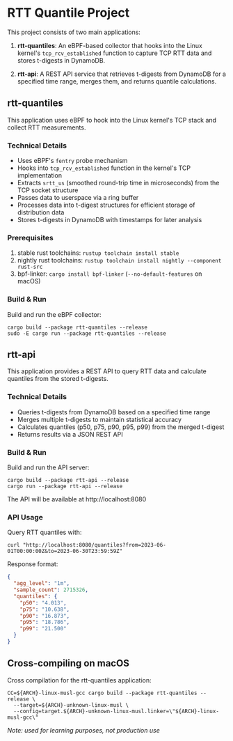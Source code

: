# RTT Quantile Project

This project consists of two main applications:

1. **rtt-quantiles**: An eBPF-based collector that hooks into the Linux kernel's `tcp_rcv_established` function to capture TCP RTT data and stores t-digests in DynamoDB.

2. **rtt-api**: A REST API service that retrieves t-digests from DynamoDB for a specified time range, merges them, and returns quantile calculations.

## rtt-quantiles

This application uses eBPF to hook into the Linux kernel's TCP stack and collect RTT measurements.

### Technical Details

- Uses eBPF's `fentry` probe mechanism
- Hooks into `tcp_rcv_established` function in the kernel's TCP implementation
- Extracts `srtt_us` (smoothed round-trip time in microseconds) from the TCP socket structure
- Passes data to userspace via a ring buffer
- Processes data into t-digest structures for efficient storage of distribution data
- Stores t-digests in DynamoDB with timestamps for later analysis

### Prerequisites

1. stable rust toolchains: `rustup toolchain install stable`
2. nightly rust toolchains: `rustup toolchain install nightly --component rust-src`
3. bpf-linker: `cargo install bpf-linker` (`--no-default-features` on macOS)

### Build & Run

Build and run the eBPF collector:

```shell
cargo build --package rtt-quantiles --release
sudo -E cargo run --package rtt-quantiles --release
```

## rtt-api

This application provides a REST API to query RTT data and calculate quantiles from the stored t-digests.

### Technical Details

- Queries t-digests from DynamoDB based on a specified time range
- Merges multiple t-digests to maintain statistical accuracy
- Calculates quantiles (p50, p75, p90, p95, p99) from the merged t-digest
- Returns results via a JSON REST API

### Build & Run

Build and run the API server:

```shell
cargo build --package rtt-api --release
cargo run --package rtt-api --release
```

The API will be available at http://localhost:8080

### API Usage

Query RTT quantiles with:

```shell
curl "http://localhost:8080/quantiles?from=2023-06-01T00:00:00Z&to=2023-06-30T23:59:59Z"
```

Response format:
```json
{
  "agg_level": "1m",
  "sample_count": 2715326,
  "quantiles": {
    "p50": "4.013",
    "p75": "10.638",
    "p90": "16.873",
    "p95": "18.786",
    "p99": "21.500"
  }
}
```

## Cross-compiling on macOS

Cross compilation for the rtt-quantiles application:

```shell
CC=${ARCH}-linux-musl-gcc cargo build --package rtt-quantiles --release \
  --target=${ARCH}-unknown-linux-musl \
  --config=target.${ARCH}-unknown-linux-musl.linker=\"${ARCH}-linux-musl-gcc\"
```

*Note: used for learning purposes, not production use*